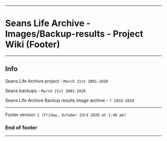 
***

# Seans Life Archive - Images/Backup-results - Project Wiki (Footer)

***

## Info

Seans Life Archive project - `March 21st 2001-2020`

Seans backups - `March 21st 2001-2020`

Seans Life Archive Backup results image archive - `? 2018-2020`

***

Footer version: `1 (Friday, October 23rd 2020 at 1:46 pm)`

### End of footer

***

